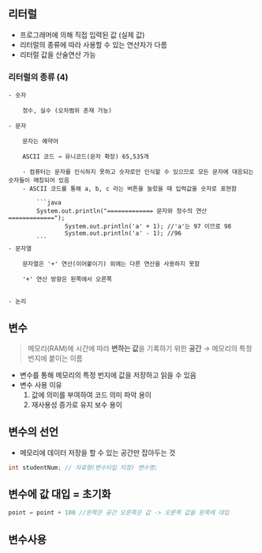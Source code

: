 ## 리터럴

- 프로그래머에 의해 직접 입력된 값 (실제 값)
- 리터럴의 종류에 따라 사용할 수 있는 연산자가 다름
- 리터럴 값을 산술연산 가능

### 리터럴의 종류 (4)
    - 숫자

        정수, 실수 (오차범위 존재 가능)
        
    - 문자

        문자는 예약어

        ASCII 코드 → 유니코드(문자 확장) 65,535개

        - 컴퓨터는 문자를 인식하지 못하고 숫자로만 인식할 수 있으므로 모든 문자에 대응되는 숫자들이 매칭되어 있음
        - ASCII 코드를 통해 a, b, c 라는 버튼을 눌렀을 때 입력값을 숫자로 표현함

            ```java
            System.out.println("============= 문자와 정수의 연산 =============");
            		System.out.println('a' + 1); //'a'는 97 이므로 98
            		System.out.println('a' - 1); //96
            ```
    - 문자열

        문자열은 '+' 연산(이어붙이기) 외에는 다른 연산을 사용하지 못함

        '+' 연산 방향은 왼쪽에서 오른쪽


    - 논리


## 변수

> 메모리(RAM)에 시간에 따라 **변하는 값**을 기록하기 위한 **공간** → 메모리의 특정 번지에 붙이는 이름

- 변수를 통해 메모리의 특정 번지에 값을 저장하고 읽을 수 있음
- 변수 사용 이유
    1. 값에 의미를 부여하여 코드 의미 파악 용이
    2.  재사용성 증가로 유지 보수 용이

## 변수의 선언

- 메모리에 데이터 저장을 할 수 있는 공간만 잡아두는 것

```java
int studentNum; // 자료형(변수타입 지정) 변수명;
```
## 변수에 값 대입 = 초기화

```java
point = point + 100 //왼쪽은 공간 오른쪽은 값 -> 오른쪽 값을 왼쪽에 대입
```

## 변수사용
